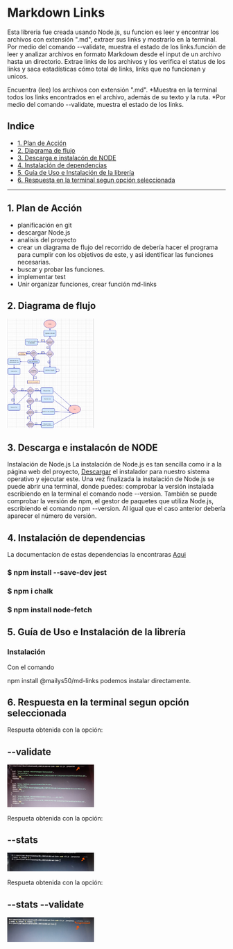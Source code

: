 # Markdown Links

Esta libreria fue creada usando Node.js, su funcion es leer y encontrar  los archivos con extensión ".md", extraer sus links y mostrarlo en la terminal. Por medio del comando --validate, muestra el estado de los links.función de leer y analizar archivos en formato Markdown desde el input de un archivo hasta un directorio. Extrae links de los archivos y los verifica el status de los links y saca estadísticas cómo total de links, links que no funcionan y unicos.

Encuentra (lee) los archivos con extensión ".md". *Muestra en la terminal todos los links encontrados en el archivo, además de su texto y la ruta. *Por medio del comando --validate, muestra el estado de los links.


## Indice

* [1. Plan de Acción](#1-plan-de-acción)
* [2. Diagrama de flujo](#2-diagrama-de-flujo)
* [3. Descarga e instalacón de NODE](#3-descarga-e-instalacón-de-node)
* [4. Instalación de dependencias](#4-instalación-de-dependencias)
* [5. Guía de Uso e Instalación de la librería](#5-guía-de-uso-e-instalación-de-la-librería)
* [6. Respuesta en la terminal segun opción seleccionada](#6-respuesta-en-la-terminal-segun-opción-seleccionada)
***

## 1. Plan de Acción

* planificación en git 
* descargar Node.js
* analisis del proyecto
* crear un diagrama de flujo del recorrido de debería hacer el programa para cumplir con los objetivos de este, y asi identificar las funciones necesarias.
* buscar y probar las funciones.
* implementar test
* Unir organizar funciones, crear función md-links

## 2. Diagrama de flujo
<img src= "./img/diagrama de flujo.png" alt="titulo" width="200"/>


## 3. Descarga e instalacón de NODE
Instalación de Node.js
La instalación de Node.js es tan sencilla como ir a la página web del proyecto, [Descargar](https://nodejs.org/en/) el instalador para nuestro sistema operativo y ejecutar este.
Una vez finalizada la instalación de Node.js se puede abrir una terminal, donde puedes:
 comprobar la versión instalada escribiendo en la terminal el comando node --version. También se puede comprobar la versión de npm, el gestor de paquetes que utiliza Node.js, escribiendo el comando npm --version. Al igual que el caso anterior debería aparecer el número de versión. 


## 4. Instalación de dependencias
 La documentacíon de estas dependencias la encontraras [Aqui](https://nodejs.org/api/cli.html#cli_unhandled_rejections_mode)


 ### $ npm install --save-dev jest  
 ### $ npm i chalk  
 ### $ npm install node-fetch

## 5. Guía de Uso e Instalación de la librería
### Instalación
Con el comando

 npm install @mailys50/md-links podemos instalar directamente.
                                 
## 6. Respuesta en la terminal segun opción seleccionada
Respueta obtenida con la opción:
 ## --validate
<img src= "./img/validate.jpg" alt="titulo" width="200"/>

Respueta obtenida con la opción:
 ## --stats
<img src= "./img/stats.jpg" alt="titulo" width="200"/>

Respueta obtenida con la opción:
 ## --stats --validate
<img src= "./img/statsValidate.jpg" alt="titulo" width="200"/>